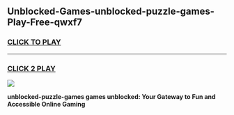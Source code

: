 
## Unblocked-Games-unblocked-puzzle-games-Play-Free-qwxf7
<h3>
<a href="https://premium76.site?title=unblocked-puzzle-games&ref=12A">CLICK TO PLAY</a></h3>
<hr>

<h3>
<a href="https://premium76.site?title=unblocked-puzzle-games&ref=12A">CLICK 2 PLAY</a>
  
</h3>

<a href="https://premium76.site?title=unblocked-puzzle-games&ref=12A"><img src="https://clearcache.store/games.png"></a>


**unblocked-puzzle-games games unblocked: Your Gateway to Fun and Accessible Online Gaming**
